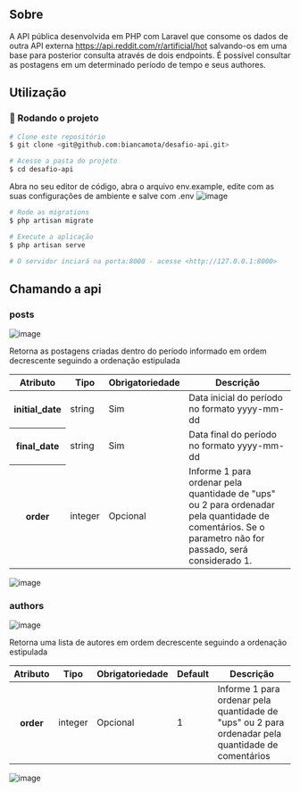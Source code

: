 

## Sobre

A API pública desenvolvida em PHP com Laravel que consome os dados de outra API externa https://api.reddit.com/r/artificial/hot salvando-os em uma base para posterior consulta através de dois endpoints.
É possível consultar as postagens em um determinado período de tempo e seus authores. 

## Utilização

### 🎲 Rodando o projeto

```bash
# Clone este repositório
$ git clone <git@github.com:biancamota/desafio-api.git>

# Acesse a pasta do projeto
$ cd desafio-api
```
Abra no seu editor de código, abra o arquivo env.example, edite com as suas configurações de ambiente e salve com .env
![image](https://user-images.githubusercontent.com/12559964/160451010-2fc84217-572f-4034-92c6-a9f5e57b8d24.png)

```bash
# Rode as migrations
$ php artisan migrate

# Execute a aplicação 
$ php artisan serve

# O servidor inciará na porta:8000 - acesse <http://127.0.0.1:8000>
```
## Chamando a api

### posts

![image](https://user-images.githubusercontent.com/12559964/160456195-cb9e30c9-2736-41ee-aa25-6f794ad08f02.png)

Retorna as postagens criadas dentro do período informado em ordem decrescente seguindo a ordenação estipulada

<table>
  <thead>
    <tr>
      <th>Atributo</th>
      <th>Tipo</th>
      <th>Obrigatoriedade</th>
      <th>Descrição</th>
    </tr>
  </thead>
  <tbody>
    <tr>
      <th>initial_date</th>
      <td>string</td>
      <td>Sim</td>
      <td>Data inicial do período no formato yyyy-mm-dd</td>
    </tr>
    <tr>
      <th>final_date</th>
      <td>string</td>
      <td>Sim</td>
      <td>Data final do período no formato yyyy-mm-dd</td>
    </tr>
    <tr>
      <th>order</th>
      <td>integer</td>
      <td>Opcional</td>
      <td>Informe 1 para ordenar pela quantidade de "ups" ou 2 para ordenadar pela quantidade de comentários. Se o parametro não for passado, será considerado 1.</td>
    </tr>
    
  </tbody>
</table>

![image](https://user-images.githubusercontent.com/12559964/160455337-bb089104-9c66-4c84-8eaa-fbb7c889fa40.png)



### authors

![image](https://user-images.githubusercontent.com/12559964/160456311-a097d931-e230-4be8-a410-90ca583c91a7.png)

Retorna uma lista de autores em ordem decrescente seguindo a ordenação estipulada

<table>
  <thead>
    <tr>
      <th>Atributo</th>
      <th>Tipo</th>
      <th>Obrigatoriedade</th>
      <th>Default</th>
      <th>Descrição</th>
    </tr>
  </thead>
  <tbody>
    <tr>
      <th>order</th>
      <td>integer</td>
      <td>Opcional</td>
      <td>1</td>
      <td>Informe 1 para ordenar pela quantidade de "ups" ou 2 para ordenadar pela quantidade de comentários</td>
    </tr>
    
  </tbody>
</table>

![image](https://user-images.githubusercontent.com/12559964/160456435-dd97a757-39ef-452c-a89b-b72de46d81c1.png)



